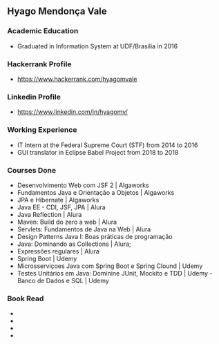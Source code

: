 ## Hyago Mendonça Vale

### Academic Education
- Graduated in Information System at UDF/Brasilia in 2016

### Hackerrank Profile
- https://www.hackerrank.com/hyagomvale

### Linkedin Profile
- https://www.linkedin.com/in/hyagomv/

### Working Experience
- IT Intern at the Federal Supreme Court (STF) from 2014 to 2016
- GUI translator in Eclipse Babel Project from 2018 to 2018

### Courses Done
- Desenvolvimento Web com JSF 2 | Algaworks
- Fundamentos Java e Orientação a Objetos | Algaworks
- JPA e Hibernate | Algaworks
- Java EE - CDI, JSF, JPA | Alura
- Java Reflection | Alura
- Maven: Build do zero a web | Alura
- Servlets: Fundamentos de Java na Web | Alura
- Design Patterns Java I: Boas práticas de programação
- Java: Dominando as Collections | Alura;
- Expressões regulares | Alura
- Spring Boot | Udemy
- Microsserviçoes Java com Spring Boot e Spring Clound | Udemy
- Testes Unitários em Java: Dominine JUnit, Mockito e TDD | Udemy
-Banco de Dados e SQL | Udemy

### Book Read
- 
- 
- 
- 
